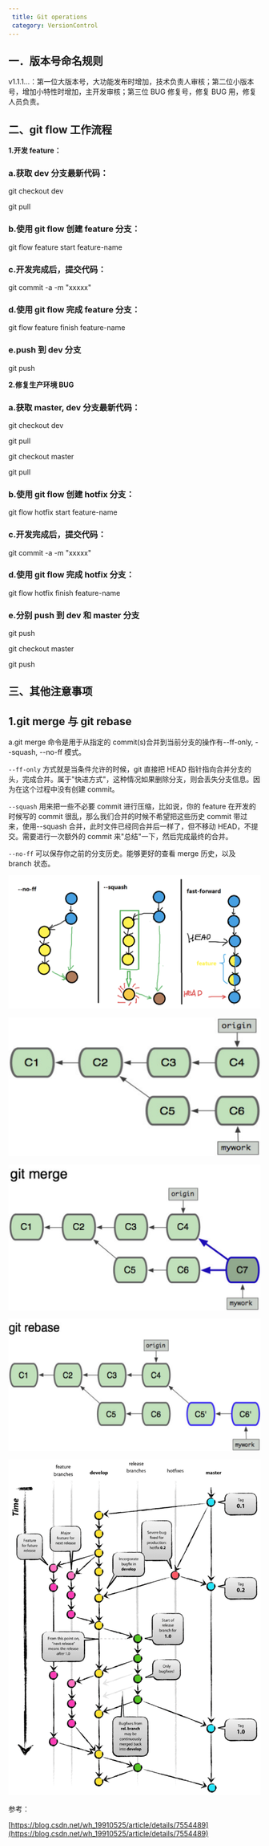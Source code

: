 ```yaml
---
 title: Git operations
 category: VersionControl
---
```


## 一．版本号命名规则

v1.1.1…：第一位大版本号，大功能发布时增加，技术负责人审核；第二位小版本号，增加小特性时增加，主开发审核；第三位 BUG 修复号，修复 BUG 用，修复人员负责。

## 二、git flow 工作流程

**1.开发 feature：**

### a.获取 dev 分支最新代码：

git checkout dev

git pull

### b.使用 git flow 创建 feature 分支：

git flow feature start feature-name

### c.开发完成后，提交代码：

git commit -a -m "xxxxx"

### d.使用 git flow 完成 feature 分支：

git flow feature finish feature-name

### e.push 到 dev 分支

git push

**2.修复生产环境 BUG**

### a.获取 master, dev 分支最新代码：

git checkout dev

git pull

git checkout master

git pull

### b.使用 git flow 创建 hotfix 分支：

git flow hotfix start feature-name

### c.开发完成后，提交代码：

git commit -a -m "xxxxx"

### d.使用 git flow 完成 hotfix 分支：

git flow hotfix finish feature-name

### e.分别 push 到 dev 和 master 分支

git push

git checkout master

git push

## 三、其他注意事项

## 1.git merge 与 git rebase

a.git merge 命令是用于从指定的 commit(s)合并到当前分支的操作有--ff-only, --squash, --no-ff 模式。

`--ff-only` 方式就是当条件允许的时候，git 直接把 HEAD 指针指向合并分支的头，完成合并。属于"快进方式"，这种情况如果删除分支，则会丢失分支信息。因为在这个过程中没有创建 commit。

`--squash` 用来把一些不必要 commit 进行压缩，比如说，你的 feature 在开发的时候写的 commit 很乱，那么我们合并的时候不希望把这些历史 commit 带过来，使用--squash 合并，此时文件已经同合并后一样了，但不移动 HEAD，不提交。需要进行一次额外的 commit 来"总结"一下，然后完成最终的合并。

`--no-ff` 可以保存你之前的分支历史。能够更好的查看 merge 历史，以及 branch 状态。

![](./git操作规范/no-ff-squash-fast-forward.png)

![](./git操作规范/branch.png)

![](./git操作规范/merge.png)

![](./git操作规范/rebase.png)

![](./git操作规范/git-tags.png)

参考：

[https://blog.csdn.net/wh_19910525/article/details/7554489](https://blog.csdn.net/wh_19910525/article/details/7554489)
